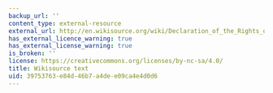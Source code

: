 ```yaml
---
backup_url: ''
content_type: external-resource
external_url: http://en.wikisource.org/wiki/Declaration_of_the_Rights_of_Man_and_of_the_Citizen
has_external_licence_warning: true
has_external_license_warning: true
is_broken: ''
license: https://creativecommons.org/licenses/by-nc-sa/4.0/
title: Wikisource text
uid: 39753763-e84d-46b7-a4de-e09ca4e4d0d6
---
```

